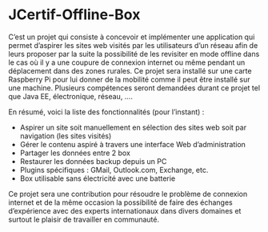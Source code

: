 # JCertif-Offline-Box
C’est un projet qui consiste à concevoir et implémenter une application qui permet d’aspirer les sites web visités par les utilisateurs d’un réseau afin de leurs proposer par la suite la possibilité de les revisiter en mode offline dans le cas où il y a une coupure de connexion internet ou même pendant un déplacement dans des zones rurales.
Ce projet sera installé sur une carte Raspberry Pi pour lui donner de la mobilité comme il peut être installé sur une machine.
Plusieurs compétences seront demandées durant ce projet tel que Java EE, électronique, réseau, ….

En résumé, voici la liste des fonctionnalités (pour l’instant) :
* Aspirer un site soit manuellement en sélection des sites web soit par navigation (les sites visités)
* Gérer le contenu aspiré à travers une interface Web d’administration
* Partager les données entre 2 box
* Restaurer les données backup depuis un PC
* Plugins spécifiques : GMail, Outlook.com, Exchange, etc.
* Box utilisable sans électricité avec une batterie

Ce projet sera une contribution pour résoudre le problème de connexion internet et de la même occasion la possibilité de faire des échanges d’expérience avec des experts internationaux dans divers domaines et surtout le plaisir de travailler en communauté. 
